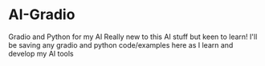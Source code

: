 # AI-Gradio
Gradio and Python for my AI
Really new to this AI stuff but keen to learn!  I'll be saving any gradio and python code/examples here as I learn and develop my AI tools
